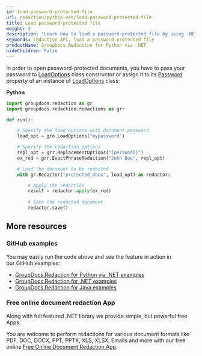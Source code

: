 ```yaml
---
id: load-password-protected-file
url: redaction/python-net/load-password-protected-file
title: Load password-protected file
weight: 3
description: "Learn how to load a password-protected file by using .NET redaction API"
keywords: redaction API, load a password-protected file
productName: GroupDocs.Redaction for Python via .NET
hideChildren: False
---
```

In order to open password-protected documents, you have to pass your password to [LoadOptions](https://reference.groupdocs.com/redaction/python-net/groupdocs.redaction.options/loadoptions/) class constructor or assign it to its [Password](https://reference.groupdocs.com/redaction/python-net/groupdocs.redaction.options/loadoptions/password/) property of an instance of [LoadOptions](https://reference.groupdocs.com/redaction/python-net/groupdocs.redaction.options/loadoptions/) class:

**Python**

```python
import groupdocs.redaction as gr
import groupdocs.redaction.redactions as grr

def run():

    # Specify the load options with document password
    load_opt = gro.LoadOptions("mypassword")

    # Specify the redaction options
    repl_opt = grr.ReplacementOptions("[personal]")
    ex_red = grr.ExactPhraseRedaction("John Doe", repl_opt)

    # Load the document to be redacted
    with gr.Redactor("protected_docx", load_opt) as redactor:

        # Apply the redaction
        result = redactor.apply(ex_red)
        
        # Save the redacted document
        redactor.save()
```

## More resources

### GitHub examples

You may easily run the code above and see the feature in action in our GitHub examples:

*   [GroupDocs.Redaction for Python via .NET examples](https://github.com/groupdocs-redaction/GroupDocs.Redaction-for-Python-via-.NET)
*   [GroupDocs.Redaction for .NET examples](https://github.com/groupdocs-redaction/GroupDocs.Redaction-for-.NET)
*   [GroupDocs.Redaction for Java examples](https://github.com/groupdocs-redaction/GroupDocs.Redaction-for-Java)
    

### Free online document redaction App

Along with full featured .NET library we provide simple, but powerful free Apps.

You are welcome to perform redactions for various document formats like PDF, DOC, DOCX, PPT, PPTX, XLS, XLSX, Emails and more with our free online [Free Online Document Redaction App](https://products.groupdocs.app/redaction).
